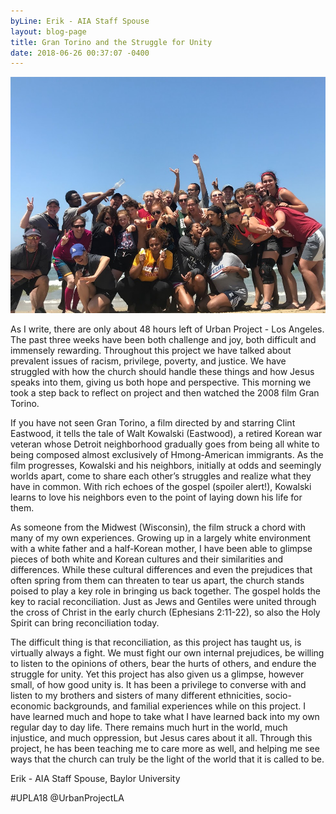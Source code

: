 ```yaml
---
byLine: Erik - AIA Staff Spouse
layout: blog-page
title: Gran Torino and the Struggle for Unity
date: 2018-06-26 00:37:07 -0400
---
```

![](/uploads/2018/06/26/IMG_2075.JPG)

As I write, there are only about 48 hours left of Urban Project - Los Angeles. The past three weeks have been both challenge and joy, both difficult and immensely rewarding. Throughout this project we have talked about prevalent issues of racism, privilege, poverty, and justice. We have struggled with how the church should handle these things and how Jesus speaks into them, giving us both hope and perspective. This morning we took a step back to reflect on project and then watched the 2008 film Gran Torino.

If you have not seen Gran Torino, a film directed by and starring Clint Eastwood, it tells the tale of Walt Kowalski (Eastwood), a retired Korean war veteran whose Detroit neighborhood gradually goes from being all white to being composed almost exclusively of Hmong-American immigrants. As the film progresses, Kowalski and his neighbors, initially at odds and seemingly worlds apart, come to share each other’s struggles and realize what they have in common. With rich echoes of the gospel (spoiler alert!), Kowalski learns to love his neighbors even to the point of laying down his life for them.

As someone from the Midwest (Wisconsin), the film struck a chord with many of my own experiences. Growing up in a largely white environment with a white father and a half-Korean mother, I have been able to glimpse pieces of both white and Korean cultures and their similarities and differences. While these cultural differences and even the prejudices that often spring from them can threaten to tear us apart, the church stands poised to play a key role in bringing us back together. The gospel holds the key to racial reconciliation. Just as Jews and Gentiles were united through the cross of Christ in the early church (Ephesians 2:11-22), so also the Holy Spirit can bring reconciliation today.

The difficult thing is that reconciliation, as this project has taught us, is virtually always a fight. We must fight our own internal prejudices, be willing to listen to the opinions of others, bear the hurts of others, and endure the struggle for unity. Yet this project has also given us a glimpse, however small, of how good unity is. It has been a privilege to converse with and listen to my brothers and sisters of many different ethnicities, socio-economic backgrounds, and familial experiences while on this project. I have learned much and hope to take what I have learned back into my own regular day to day life. There remains much hurt in the world, much injustice, and much oppression, but Jesus cares about it all. Through this project, he has been teaching me to care more as well, and helping me see ways that the church can truly be the light of the world that it is called to be. 

Erik - AIA Staff Spouse, Baylor University

  
  
\#UPLA18 @UrbanProjectLA